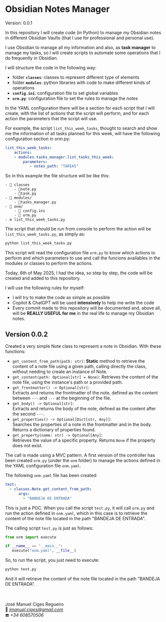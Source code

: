# Obsidian Notes Manager

Version: 0.0.1

In this repository I will create code (in Python) to manage my Obsidian notes in different Obsidian Vaults (that I use for professional and personal use).

I use Obsidian to manage all my information and also, as **task manager** to manage my tasks, so I will create scripts to automate some operations that I do frequently in Obsidian.

I will structure the code in the following way:
- folder **`classes`**: classes to represent different type of elements
- folder **`modules`**: python libraries with code to make different kinds of operations
- **`config.ini`**: configuration file to set global variables
- **`orm.py`**: configuration file to set the rules to manage the notes

In the YAML configuration there will be a section for each script that I will create, with the list of actions that the script will perform, and for each action the parameters that the script will use.

For example, the script `list_this_week_tasks`, thought to search and show me the information of all tasks planned for this week, will have the following configuration section in orm.py:


```yaml
list_this_week_tasks:
    actions:
    - modules.tasks_manager.list_tasks_this_week:
        parameters:
           - notes_path: "TAREAS"
```

So in this example the file structure will be like this:

```
- 📁 classes
    - 📄note.py
    - 📄task.py
- 📁 modules/
    - 📄tasks_manager.py
- 📁 onm/
    - 📄 config.ini
    - 📄 orm.py
- ⚙️ list_this_week_tasks.py
```

The script that should be run from console to perform the action will be `list_this_week_tasks.py`, as simply as:
```bash
python list_this_week_tasks.py
```

This script will read the configuration file `orm.py` to know which actions to perform and which parameters to use and call the funcions availables in the modules or classes to perform the actions.

Today, 6th of May 2025, I had the idea, so step by step, the code will be created and added to this repository.

I will use the following rules for myself:
- I will try to make the code as simple as possible
- Copilot & ChatGPT will be used **intensively** to help me write the code
- Every commit made to this repository will be documented and, above all, will be **REALLY USEFUL for me** in the real life to manage my Obsidian notes.

## Version 0.0.2

Created a very simple Note class to represent a note in Obsidian. With these functions:
- `get_content_from_path(path: str)`:
    **Static** method to retrieve the content of a note file using a given path, calling directly the class, without needing to create an instance of Note.
- `get_content(path: Optional[str] = None)`:
    Retrieves the content of the note file, using the instance's path or a provided path.
- `get_frontmatter() -> Optional[str]`:  
    Extracts and returns the frontmatter of the note, defined as the content between `---` and `---` at the beginning of the file.
- `get_body() -> Optional[str]`:  
    Extracts and returns the body of the note, defined as the content after the second `---`.
- `get_properties() -> Optional[Dict[str, Any]]`:  
    Searches the properties of a note in the frontmatter and in the body. Returns a dictionary of properties found.
- `get_property(name: str) -> Optional[Any]`:  
    Retrieves the value of a specific property. Returns `None` if the property does not exist.

The call is made using a MVC pattern. A first version of the controller has been created `orm.py` (under  the `onm` folder) to manage the actions defined in the YAML configuration file `onm.yaml`.

The following `onm.yaml` file has been created:
```yaml
test:
  - classes.Note.get_content_from_path:
      args:
        - "BANDEJA DE ENTRADA"
```

This is just a POC. When you call the script `test.py`, it will call `orm.py` and run the action defined in `onm.yaml`, which in this case is to retrieve the content of the note file located in the path "BANDEJA DE ENTRADA".

The calling script `test.py` is just as follows:
```python
from orm import execute

if __name__ == "__main__":
   execute("onm.yaml", __file__)
```

So, to run the script, you just need to execute:
```bash
python test.py
```

And it will retrieve the content of the note file located in the path "BANDEJA DE ENTRADA".



<br><br>
José Manuel Ciges Regueiro
<br>📧 *jmanuel.ciges@gmail.com*
<br>☎️ *+34 608570506*
